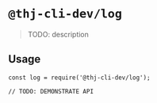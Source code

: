# `@thj-cli-dev/log`

> TODO: description

## Usage

```
const log = require('@thj-cli-dev/log');

// TODO: DEMONSTRATE API
```
